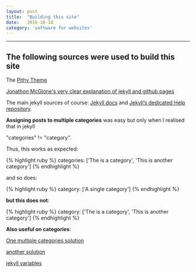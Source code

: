 ```yaml
---
layout: post
title:  "Building this site"
date:   2016-10-18
category: 'software for websites'
---
```


---
**The following sources were used to build this site**
---

The <a href="https://github.com/smallmuou/Jekyll-Pithy">Pithy Theme</a>

<a href="http://jmcglone.com/guides/github-pages/">Jonathon McGlone's very clear explanation of jekyll and github pages</A>

The main jekyll sources of course:
[Jekyll docs][jekyll] and 
[Jekyll’s dedicated Help repository][jekyll-help].

**Assigning posts to multiple categories** was easy but only when I realised that in jekyll

"categories" != "category".  

Thus, this works as expected: 

{% highlight ruby %}
categories: ['The is a category', 'This is another category'] 
{% endhighlight %}

and so does:

{% highlight ruby %}
category: ['A single category']
{% endhighlight %}

**but this does not**:

{% highlight ruby %}
category:  ['The is a category', 'This is another category'] 
{% endhighlight %}

**Also useful on categories**:

<a href="https://github.com/jekyll/jekyll-help/issues/129">One multiple categories solution</a>

<a href="https://amakelov.github.io/2015/11/24/multiple-categories-for-jekyll-posts.html">another solution</a>

<a href="http://jekyllrb.com/docs/frontmatter/#predefined-global-variables">jekyll variables</a>



[jekyll]:      http://jekyllrb.com
[jekyll-gh]:   https://github.com/jekyll/jekyll
[jekyll-help]: https://github.com/jekyll/jekyll-help

